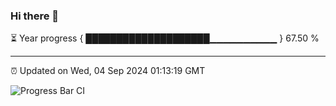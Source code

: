 ### Hi there 👋

⏳ Year progress { ████████████████████▁▁▁▁▁▁▁▁▁▁ } 67.50 %

---

⏰ Updated on Wed, 04 Sep 2024 01:13:19 GMT

![Progress Bar CI](https://github.com/liununu/liununu/workflows/Progress%20Bar%20CI/badge.svg)
